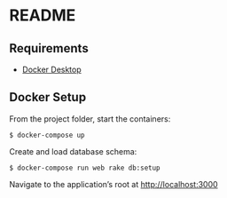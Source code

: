 # README

<!--
* Ruby version

* System dependencies

* Configuration

* Database creation

* Database initialization

* How to run the test suite

* Services (job queues, cache servers, search engines, etc.)

* Deployment instructions

-->

## Requirements

* [Docker Desktop](https://www.docker.com/products/docker-desktop)

## Docker Setup

From the project folder, start the containers:

```
$ docker-compose up
```

Create and load database schema:

```
$ docker-compose run web rake db:setup
```

Navigate to the application’s root at [http://localhost:3000](http://localhost:3000)
